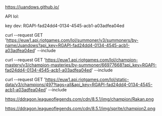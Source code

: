https://juandows.github.io/


API lol:

key dev: RGAPI-fad24dd4-0134-4545-acb1-a03adfea04ed

curl --request GET 'https://euw1.api.riotgames.com/lol/summoner/v3/summoners/by-name/Juandows?api_key=RGAPI-fad24dd4-0134-4545-acb1-a03adfea04ed' --include

curl --request GET 'https://euw1.api.riotgames.com/lol/champion-mastery/v3/champion-masteries/by-summoner/66977668?api_key=RGAPI-fad24dd4-0134-4545-acb1-a03adfea04ed' --include

curl --request GET 'https://euw1.api.riotgames.com/lol/static-data/v3/champions/497?tags=all&api_key=RGAPI-fad24dd4-0134-4545-acb1-a03adfea04ed' --include


https://ddragon.leagueoflegends.com/cdn/8.5.1/img/champion/Rakan.png

https://ddragon.leagueoflegends.com/cdn/8.5.1/img/sprite/champion2.png